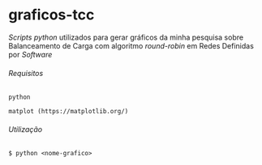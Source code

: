 # graficos-tcc

*Scripts python* utilizados para gerar gráficos da minha pesquisa sobre Balanceamento de Carga com algoritmo *round-robin* em Redes Definidas por *Software*

###### Requisitos
```
python

matplot (https://matplotlib.org/)
```

###### Utilização
`$ python <nome-grafico>`